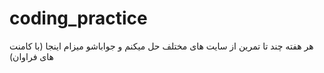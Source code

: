 # coding_practice
هر هفته چند تا تمرین از سایت های مختلف حل میکنم و جواباشو میزام اینجا (با کامنت های فراوان)
